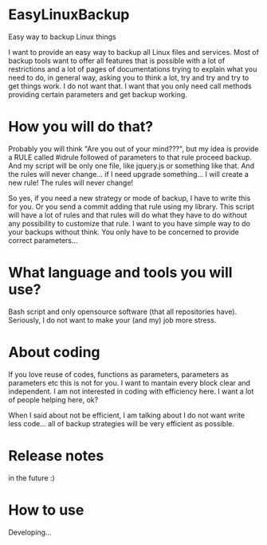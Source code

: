 # EasyLinuxBackup
Easy way to backup Linux things

I want to provide an easy way to backup all Linux files and services. Most of backup tools want to offer all features that is possible with a lot of restrictions and a lot of pages of documentations trying to explain what you need to do, in general way, asking you to think a lot, try and try and try to get things work. I do not want that. I want that you only need call methods providing certain parameters and get backup working.

# How you will do that?
Probably you will think "Are you out of your mind???", but my idea is provide a RULE called #idrule followed of parameters to that rule proceed backup. And my script will be only one file, like jquery.js or something like that. And the rules will never change... if I need upgrade something... I will create a new rule! The rules will never change!

So yes, if you need a new strategy or mode of backup, I have to write this for you. Or you send a commit adding that rule using my library. This script will have a lot of rules and that rules will do what they have to do without any possibility to customize that rule. I want to you have simple way to do your backups without think. You only have to be concerned to provide correct parameters...

# What language and tools you will use?

Bash script and only opensource software (that all repositories have). Seriously, I do not want to make your (and my) job more stress.

# About coding

If you love reuse of codes, functions as parameters, parameters as parameters etc this is not for you. I want to mantain every block clear and independent. I am not interested in coding with efficiency here. I want a lot of people helping here, ok?

When I said about not be efficient, I am talking about I do not want write less code... all of backup strategies will be very efficient as possible.

# Release notes

in the future :)

# How to use

Developing...
